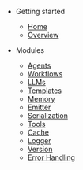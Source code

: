 - Getting started

  - [Home](/)
  - [Overview](overview.md)

- Modules

  - [Agents](agents.md)
  - [Workflows](workflows.md)
  - [LLMs](llms.md)
  - [Templates](templates.md)
  - [Memory](memory.md)
  - [Emitter](emitter.md)
  - [Serialization](serialization.md)
  - [Tools](tools.md)
  - [Cache](cache.md)
  - [Logger](logger.md)
  - [Version](version.md)
  - [Error Handling](errors.md)
